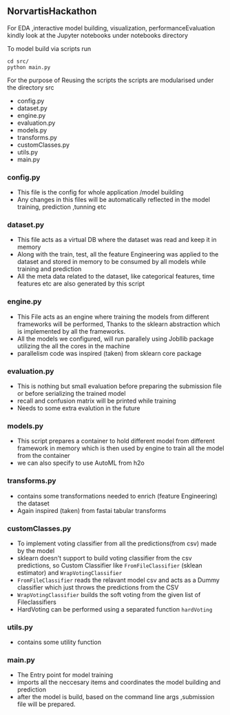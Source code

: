 ## NorvartisHackathon

For EDA ,interactive model building, visualization, performanceEvaluation kindly 
look at the Jupyter notebooks under notebooks directory

To model build via scripts run 
```
cd src/
python main.py
```

For the purpose of Reusing the scripts the scripts are modularised under the directory src

- config.py
- dataset.py
- engine.py
- evaluation.py
- models.py
- transforms.py
- customClasses.py
- utils.py
- main.py

### config.py
- This file is the config for whole application /model building
- Any changes in this files will be automatically reflected in the model training, prediction ,tunning etc

### dataset.py
- This file acts as a virtual DB where the dataset was read and keep it in memory
- Along with the train, test, all the feature Engineering was applied to the dataset and stored in memory to be consumed by all models while training and prediction
- All the meta data related to the dataset, like categorical features, time features etc are also generated by this script


### engine.py
- This File acts as an engine where training the models from different frameworks will be performed, Thanks to the sklearn abstraction which is implemented by all the frameworks.
- All the models we configured, will run parallely using Jobllib package utilizing the all the cores in the machine
- parallelism code was inspired (taken) from sklearn core package

### evaluation.py
- This is nothing but small evaluation before preparing the submission file or before serializing the trained model
- recall and confusion matrix will be printed while training
- Needs to some extra evalution in the future

### models.py
- This script prepares a container to hold different model from different framework in memory which is then used by engine to train all the model from the container
- we can also specify to use AutoML from h2o

### transforms.py
- contains some transformations needed to enrich (feature Engineering) the dataset
-  Again inspired (taken) from fastai tabular transforms

### customClasses.py
- To implement voting classifier from all the predictions(from csv) made by the model 
- sklearn doesn't support to build voting classifier from the csv predictions, so Custom Classifier like `FromFileClassifier` (sklean estimator) and `WrapVotingClassifier` 
- `FromFileClassifier` reads the relavant model csv and acts as a Dummy classifier which just throws the predictions from the CSV
- `WrapVotingClassifier` builds the soft voting from the given list of Fileclassifiers
- HardVoting can be performed using a separated function `hardVoting`

### utils.py
- contains some utility function

### main.py
- The Entry point for model training
- imports all the neccesary items and coordinates the model building and prediction
- after the model is build, based on the command line args ,submission file will be prepared. 





